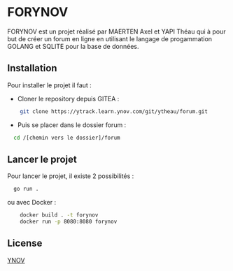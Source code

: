
# FORYNOV


FORYNOV est un projet réalisé par MAERTEN Axel et YAPI Théau qui à pour but de créer un forum en ligne en utilisant le langage de progammation GOLANG et SQLITE pour la base de données.


## Installation

Pour installer le projet il faut :

- Cloner le repository depuis GITEA :
```bash
    git clone https://ytrack.learn.ynov.com/git/ytheau/forum.git
```
- Puis se placer dans le dossier forum :
```bash
  cd /[chemin vers le dossier]/forum
```
    
## Lancer le projet

Pour lancer le projet, il existe  2 possibilités :

```bash
  go run .
```

ou avec Docker :
```bash
    docker build . -t forynov
    docker run -p 8080:8080 forynov
```


## License

[YNOV](https://www.ynov.com)


